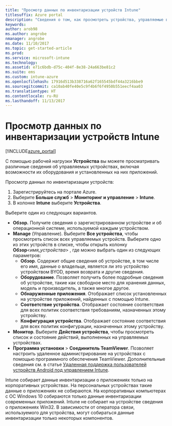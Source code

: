 ```yaml
---
title: "Просмотр данных по инвентаризации устройств Intune"
titlesuffix: Azure portal
description: "Сведения о том, как просмотреть устройства, управляемые в Intune, а также оценить состояние их оборудования и установленных на них приложений.\""
keywords: 
author: arob98
ms.author: angrobe
nmanager: angrobe
ms.date: 11/10/2017
ms.topic: get-started-article
ms.prod: 
ms.service: microsoft-intune
ms.technology: 
ms.assetid: e71c6bdb-d75c-404f-8e38-24a663be81c2
ms.suite: ems
ms.custom: intune-azure
ms.openlocfilehash: 17916d513b338716a62f165545bdf44a3216bbe9
ms.sourcegitcommit: ca10ab40fe40e5c9f4b6f6f4950b551eecf4aa03
ms.translationtype: HT
ms.contentlocale: ru-RU
ms.lasthandoff: 11/13/2017
---
```

# <a name="how-to-view-intune-device-inventory"></a>Просмотр данных по инвентаризации устройств Intune


[!INCLUDE[azure_portal](./includes/azure_portal.md)]

С помощью рабочей нагрузки **Устройства** вы можете просматривать различные сведения об управляемых устройствах, включая возможности их оборудования и установленных на них приложений. 

Просмотр данных по инвентаризации устройств:

1. Зарегистрируйтесь на портале Azure.
2. Выберите **Больше служб** > **Мониторинг и управление** > **Intune**.
3. В колонке **Intune** выберите **Устройства**.

Выберите один из следующих вариантов.

- **Обзор.** Получите сведения о зарегистрированном устройстве и об операционной системе, используемой каждым устройством.
- **Manage** (Управление). Выберите **Все устройства**, чтобы просмотреть список всех управляемых устройств.
    Выберите одно из этих устройств в списке, чтобы открыть колонку **Обзор**<*имя_устройства*> , где можно выбрать один из следующих параметров:
    - **Обзор**. Содержит общие сведения об устройстве, в том числе его имя, данные о владельце, является ли это устройство устройством BYOD, время возврата и другие сведения.
    - **Оборудование**. Позволяет получить более подробные сведения об устройстве, такие как свободное место для хранения данных, модель и производитель, а также многое другое.
    - **Обнаруженные приложения**. Отображает список установленных на устройстве приложений, найденных с помощью Intune.
    - **Соответствие устройства**. Отображает состояние соответствия для всех политик соответствия требованиям, назначенных этому устройству.
    - **Конфигурация устройства**. Отображает состояние соответствия для всех политик конфигурации, назначенных этому устройству.
- **Монитор**. Выберите **Действия устройства**, чтобы просмотреть список и состояние действий, выполненных на управляемых устройствах.
- **Программа установки** > **Соединитель TeamViewer**. Позволяет настроить удаленное администрирование на устройствах с помощью программного обеспечения TeamViewer. Дополнительные сведения см. в статье [Удаленная поддержка пользователей устройств Android под управлением Intune](/intune/device-profile-android-teamviewer).

Intune собирает данные инвентаризации о приложениях только на корпоративных устройствах. На персональных устройствах такие данные о приложениях не собираются. На корпоративных компьютерах с ОС Windows 10 собираются только данные инвентаризации современных приложений. Intune не собирает на устройстве сведения о приложениях Win32. В зависимости от оператора связи, используемого для устройства, могут собираться данные инвентаризации только некоторых компонентов.
